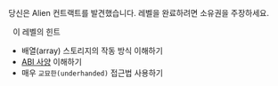 당신은 Alien 컨트랙트를 발견했습니다. 레벨을 완료하려면 소유권을 주장하세요.

&nbsp;
이 레벨의 힌트

- 배열(array) 스토리지의 작동 방식 이해하기
- [ABI 사양](https://solidity.readthedocs.io/en/v0.4.21/abi-spec.html) 이해하기
- 매우 `교묘한(underhanded)` 접근법 사용하기
